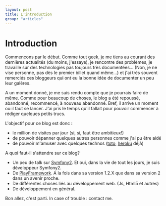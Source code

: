 ```yaml
---
layout: post
title: L'introduction
group: "articles"
---
```


# Introduction

Commencons par le début. Comme tout geek, je me tiens au courant des dernières actualités (du moins, j'essaye), je rencontre des problèmes, je travaille sur des technologies pas toujours très documentées... (Non, je ne vise personne, pas dès le premier billet quand même...) et j'ai très souvent remerciés ces bloggeurs qui ont eu la bonne idée de documenter un peu leur galères.

A un moment donné, je me suis rendu compte que je pourrais faire de même. Comme pour beaucoup de choses, le blog a été repoussé, abandonné, recommencé, à nouveau abandonné. Bref, il arrive un moment ou il faut se lancer. J'ai pris le temps qu'il fallait pour pouvoir commencer à rédiger quelques petits trucs. 

L'objectif pour ce blog est donc : 

 * le million de visites par jour (si, si, faut être ambitieux!)
 * de pouvoir dépanner quelques autres personnes comme j'ai pu être aidé
 * de pouvoir m'amuser avec quelques technos ([toto](http://cloudhead.io/toto), [heroku](http://www.heroku.com/) déjà)

A quoi faut-il s'attendre sur ce blog? 
 
 * Un peu de talk sur [Symfony2](http://symfony.com/). Et oui, dans la vie de tout les jours, je suis développeur Symfony2. 
 * De [PlayFramework](http://www.playframework.org/). A la fois dans sa version 1.2.X que dans sa version 2 dans un avenir proche. 
 * De différentes choses liés au développement web. (Js, Html5 et autres)
 * De développement en général. 

Bon allez, c'est parti. In case of trouble : contact me. 
